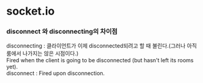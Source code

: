 # socket.io
### disconnect 와 disconnecting의 차이점
disconnecting : 클라이언트가 이제 disconnected되려고 할 때 불린다.(그러나 아직 룸에서 나가지는 않은 시점이다.)<br>
Fired when the client is going to be disconnected (but hasn't left its rooms yet).<br>
disconnect : Fired upon disconnection.<br>
